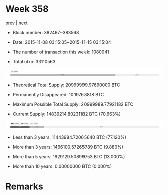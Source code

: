 # Week 358

[prev](week0357.md) | [next](week0359.md)

- Block number: 382497~383568

- Date: 2015-11-08 03:15:05~2015-11-15 03:15:04

- The number of transaction this week: 1080041

- Total utxo: 33110563

![](../images/mined_week0358.png)

- Theoretical Total Supply: 20999999.97690000 BTC

- Permanently Disappeared: 10.19768818 BTC

- Maximum Possible Total Supply: 20999989.77921182 BTC

- Current Supply: 14839214.80231182 BTC (70.663%)

![](../images/year_week0358.png)


- Less than 3 years: 11443984.72065640 BTC (77.120%)

- More than 3 years: 1466100.57265789 BTC (9.880%)

- More than 5 years: 1929129.50899753 BTC (13.000%)

- More than 10 years: 0.00000000 BTC (0.000%)

# Remarks

